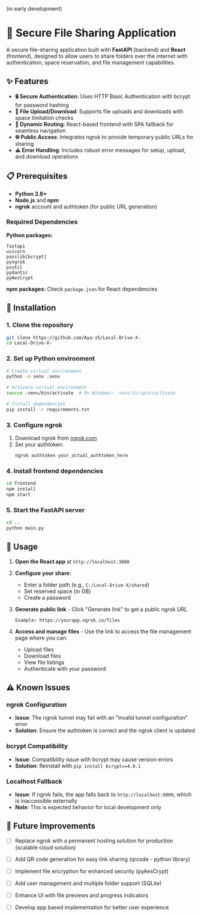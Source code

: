 (in early development)
# 🔐 Secure File Sharing Application

A secure file-sharing application built with **FastAPI** (backend) and **React** (frontend), designed to allow users to share folders over the internet with authentication, space reservation, and file management capabilities.

## ✨ Features

- **🔒 Secure Authentication**: Uses HTTP Basic Authentication with bcrypt for password hashing
- **📁 File Upload/Download**: Supports file uploads and downloads with space limitation checks
- **🚀 Dynamic Routing**: React-based frontend with SPA fallback for seamless navigation
- **🌐 Public Access**: Integrates ngrok to provide temporary public URLs for sharing
- **⚠️ Error Handling**: Includes robust error messages for setup, upload, and download operations

## 📋 Prerequisites

- **Python 3.8+**
- **Node.js** and **npm**
- **ngrok** account and authtoken (for public URL generation)

### Required Dependencies

**Python packages:**
```
fastapi
uvicorn
passlib[bcrypt]
pyngrok
psutil
pydantic
pyAesCrypt
```

**npm packages:** Check `package.json` for React dependencies

## 🚀 Installation

### 1. Clone the repository
```bash
git clone https://github.com/Ayu-zh/Local-Drive-X-
cd Local-Drive-X-
```

### 2. Set up Python environment
```bash
# Create virtual environment
python -m venv .venv

# Activate virtual environment
source .venv/bin/activate  # On Windows: .venv\Scripts\activate

# Install dependencies
pip install -r requirements.txt
```

### 3. Configure ngrok
1. Download ngrok from [ngrok.com](https://ngrok.com)
2. Set your authtoken:
   ```bash
   ngrok authtoken your_actual_authtoken_here
   ```

### 4. Install frontend dependencies
```bash
cd frontend
npm install
npm start
```

### 5. Start the FastAPI server
```bash
cd ..
python main.py
```

## 📖 Usage

1. **Open the React app** at `http://localhost:3000`

2. **Configure your share:**
   - Enter a folder path (e.g., `C:/Local-Drive-X/shared`)
   - Set reserved space (in GB)
   - Create a password

3. **Generate public link** - Click "Generate link" to get a public ngrok URL
   ```
   Example: https://yourapp.ngrok.io/files
   ```

4. **Access and manage files** - Use the link to access the file management page where you can:
   - Upload files
   - Download files
   - View file listings
   - Authenticate with your password

## ⚠️ Known Issues

### ngrok Configuration
- **Issue**: The ngrok tunnel may fail with an "invalid tunnel configuration" error
- **Solution**: Ensure the authtoken is correct and the ngrok client is updated

### bcrypt Compatibility
- **Issue**: Compatibility issue with bcrypt may cause version errors
- **Solution**: Reinstall with `pip install bcrypt==4.0.1`

### Localhost Fallback
- **Issue**: If ngrok fails, the app falls back to `http://localhost:8000`, which is inaccessible externally
- **Note**: This is expected behavior for local development only

## 🔮 Future Improvements

- [ ] Replace ngrok with a permanent hosting solution for production (scalable cloud solution)
- [ ] Add QR code generation for easy link sharing (qrcode - python library)   
- [ ] Implement file encryption for enhanced security (pyAesCrypt)
- [ ] Add user management and multiple folder support (SQLite)
- [ ] Enhance UI with file previews and progress indicators
- [ ] Develop app based implementation for better user experience
      
